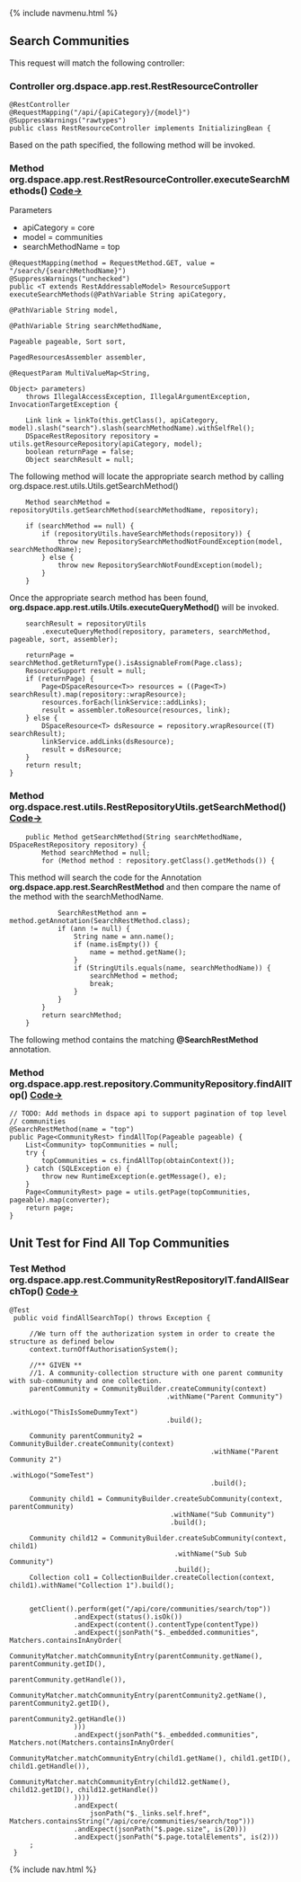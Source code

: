 {% include navmenu.html %}

## Search Communities
This request will match the following controller:

### Controller org.dspace.app.rest.RestResourceController
```
@RestController
@RequestMapping("/api/{apiCategory}/{model}")
@SuppressWarnings("rawtypes")
public class RestResourceController implements InitializingBean {
```

Based on the path specified, the following method will be invoked.


### Method org.dspace.app.rest.RestResourceController.executeSearchMethods() [Code&rarr;](https://github.com/DSpace/DSpace/blob/rest-tutorial/dspace-spring-rest/src/main/java/org/dspace/app/rest/RestResourceController.java#L838-L862)
Parameters
- apiCategory = core
- model = communities
- searchMethodName = top

```
@RequestMapping(method = RequestMethod.GET, value = "/search/{searchMethodName}")
@SuppressWarnings("unchecked")
public <T extends RestAddressableModel> ResourceSupport executeSearchMethods(@PathVariable String apiCategory,
                                                                             @PathVariable String model,
                                                                             @PathVariable String searchMethodName,
                                                                             Pageable pageable, Sort sort,
                                                                             PagedResourcesAssembler assembler,
                                                                             @RequestParam MultiValueMap<String,
                                                                                 Object> parameters)
    throws IllegalAccessException, IllegalArgumentException, InvocationTargetException {

    Link link = linkTo(this.getClass(), apiCategory, model).slash("search").slash(searchMethodName).withSelfRel();
    DSpaceRestRepository repository = utils.getResourceRepository(apiCategory, model);
    boolean returnPage = false;
    Object searchResult = null;
```
The following method will locate the appropriate search method by calling org.dspace.rest.utils.Utils.getSearchMethod()
```
    Method searchMethod = repositoryUtils.getSearchMethod(searchMethodName, repository);

    if (searchMethod == null) {
        if (repositoryUtils.haveSearchMethods(repository)) {
            throw new RepositorySearchMethodNotFoundException(model, searchMethodName);
        } else {
            throw new RepositorySearchNotFoundException(model);
        }
    }
```
Once the appropriate search method has been found, **org.dspace.app.rest.utils.Utils.executeQueryMethod()** will be invoked.
```
    searchResult = repositoryUtils
        .executeQueryMethod(repository, parameters, searchMethod, pageable, sort, assembler);

    returnPage = searchMethod.getReturnType().isAssignableFrom(Page.class);
    ResourceSupport result = null;
    if (returnPage) {
        Page<DSpaceResource<T>> resources = ((Page<T>) searchResult).map(repository::wrapResource);
        resources.forEach(linkService::addLinks);
        result = assembler.toResource(resources, link);
    } else {
        DSpaceResource<T> dsResource = repository.wrapResource((T) searchResult);
        linkService.addLinks(dsResource);
        result = dsResource;
    }
    return result;
}
```

### Method org.dspace.rest.utils.RestRepositoryUtils.getSearchMethod() [Code&rarr;](https://github.com/DSpace/DSpace/blob/rest-tutorial/dspace-spring-rest/src/main/java/org/dspace/app/rest/utils/RestRepositoryUtils.java#L97-L113)
```
    public Method getSearchMethod(String searchMethodName, DSpaceRestRepository repository) {
        Method searchMethod = null;
        for (Method method : repository.getClass().getMethods()) {
```
This method will search the code for the Annotation **org.dspace.app.rest.SearchRestMethod** and then compare the name of the method with the searchMethodName.
```
            SearchRestMethod ann = method.getAnnotation(SearchRestMethod.class);
            if (ann != null) {
                String name = ann.name();
                if (name.isEmpty()) {
                    name = method.getName();
                }
                if (StringUtils.equals(name, searchMethodName)) {
                    searchMethod = method;
                    break;
                }
            }
        }
        return searchMethod;
    }
```

The following method contains the matching **@SearchRestMethod** annotation.

### Method org.dspace.app.rest.repository.CommunityRepository.findAllTop() [Code&rarr;](https://github.com/DSpace/DSpace/blob/rest-tutorial/dspace-spring-rest/src/main/java/org/dspace/app/rest/repository/CommunityRestRepository.java#L81-L94)
```
// TODO: Add methods in dspace api to support pagination of top level
// communities
@SearchRestMethod(name = "top")
public Page<CommunityRest> findAllTop(Pageable pageable) {
    List<Community> topCommunities = null;
    try {
        topCommunities = cs.findAllTop(obtainContext());
    } catch (SQLException e) {
        throw new RuntimeException(e.getMessage(), e);
    }
    Page<CommunityRest> page = utils.getPage(topCommunities, pageable).map(converter);
    return page;
}

```

## Unit Test for Find All Top Communities

### Test Method org.dspace.app.rest.CommunityRestRepositoryIT.fandAllSearchTop() [Code&rarr;](https://github.com/DSpace/DSpace/blob/rest-tutorial/dspace-spring-rest/src/test/java/org/dspace/app/rest/CommunityRestRepositoryIT.java#L210-L256)
```
@Test
 public void findAllSearchTop() throws Exception {

     //We turn off the authorization system in order to create the structure as defined below
     context.turnOffAuthorisationSystem();

     //** GIVEN **
     //1. A community-collection structure with one parent community with sub-community and one collection.
     parentCommunity = CommunityBuilder.createCommunity(context)
                                       .withName("Parent Community")
                                       .withLogo("ThisIsSomeDummyText")
                                       .build();

     Community parentCommunity2 = CommunityBuilder.createCommunity(context)
                                                  .withName("Parent Community 2")
                                                  .withLogo("SomeTest")
                                                  .build();

     Community child1 = CommunityBuilder.createSubCommunity(context, parentCommunity)
                                        .withName("Sub Community")
                                        .build();

     Community child12 = CommunityBuilder.createSubCommunity(context, child1)
                                         .withName("Sub Sub Community")
                                         .build();
     Collection col1 = CollectionBuilder.createCollection(context, child1).withName("Collection 1").build();


     getClient().perform(get("/api/core/communities/search/top"))
                .andExpect(status().isOk())
                .andExpect(content().contentType(contentType))
                .andExpect(jsonPath("$._embedded.communities", Matchers.containsInAnyOrder(
                    CommunityMatcher.matchCommunityEntry(parentCommunity.getName(), parentCommunity.getID(),
                                                         parentCommunity.getHandle()),
                    CommunityMatcher.matchCommunityEntry(parentCommunity2.getName(), parentCommunity2.getID(),
                                                         parentCommunity2.getHandle())
                )))
                .andExpect(jsonPath("$._embedded.communities", Matchers.not(Matchers.containsInAnyOrder(
                    CommunityMatcher.matchCommunityEntry(child1.getName(), child1.getID(), child1.getHandle()),
                    CommunityMatcher.matchCommunityEntry(child12.getName(), child12.getID(), child12.getHandle())
                ))))
                .andExpect(
                    jsonPath("$._links.self.href", Matchers.containsString("/api/core/communities/search/top")))
                .andExpect(jsonPath("$.page.size", is(20)))
                .andExpect(jsonPath("$.page.totalElements", is(2)))
     ;
 }

```
{% include nav.html %}
